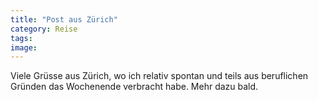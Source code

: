 ```yaml
---
title: "Post aus Zürich"
category: Reise
tags: 
image: 
---
```


Viele Grüsse aus Zürich, wo ich relativ spontan und teils aus beruflichen Gründen das Wochenende verbracht habe. Mehr dazu bald.